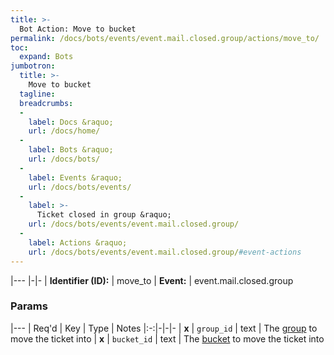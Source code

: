 ```yaml
---
title: >-
  Bot Action: Move to bucket
permalink: /docs/bots/events/event.mail.closed.group/actions/move_to/
toc:
  expand: Bots
jumbotron:
  title: >-
    Move to bucket
  tagline: 
  breadcrumbs:
  -
    label: Docs &raquo;
    url: /docs/home/
  -
    label: Bots &raquo;
    url: /docs/bots/
  -
    label: Events &raquo;
    url: /docs/bots/events/
  -
    label: >-
      Ticket closed in group &raquo;
    url: /docs/bots/events/event.mail.closed.group/
  -
    label: Actions &raquo;
    url: /docs/bots/events/event.mail.closed.group/#event-actions
---
```


|---
|-|-
| **Identifier (ID):** | move_to
| **Event:** | event.mail.closed.group

### Params

|---
| Req'd | Key | Type | Notes
|:-:|-|-|-
| **x** | `group_id` | text | The [group](/docs/records/types/group/) to move the ticket into
| **x** | `bucket_id` | text | The [bucket](/docs/records/types/bucket/) to move the ticket into
